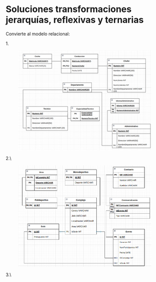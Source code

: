 # Soluciones transformaciones jerarquías, reflexivas y ternarias

Convierte al modelo relacional:

1\.

<figure><img src="../../../.gitbook/assets/image (1) (1).png" alt=""><figcaption></figcaption></figure>

2.\


<figure><img src="../../../.gitbook/assets/image (173).png" alt=""><figcaption></figcaption></figure>

3.\


